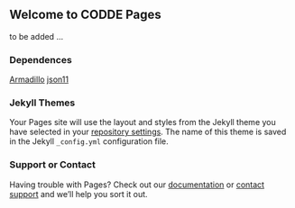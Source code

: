 ## Welcome to CODDE Pages

to be added ...

### Dependences

[Armadillo](http://arma.sourceforge.net/)
[json11](https://github.com/dropbox/json11.git) 

### Jekyll Themes

Your Pages site will use the layout and styles from the Jekyll theme you have selected in your [repository settings](https://github.com/Wang-Yao-USTC/CODDE/settings). The name of this theme is saved in the Jekyll `_config.yml` configuration file.


### Support or Contact

Having trouble with Pages? Check out our [documentation](https://help.github.com/categories/github-pages-basics/) or [contact support](https://github.com/contact) and we’ll help you sort it out.
